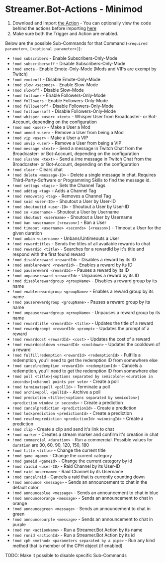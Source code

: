 # Streamer.Bot-Actions - Minimod

1. Download and Import [the Action](Minimod.sb) - You can optionally view the code behind the actions before importing [here](Minimod.cs)
2. Make sure both the Trigger and Action are enabled.

Below are the possible Sub-Commands for that Command (`<required parameter>`, `[<optional parameter>]`):
* `!mod subscribers` - Enable Subscribers-Only-Mode
* `!mod subscribersoff` - Disable Subscribers-Only-Mode
* `!mod emote` - Enable Emote-Only-Mode (Mods and VIPs are exempt by Twitch)
* `!mod emoteoff` - Disable Emote-Only-Mode
* `!mod slow <seconds>` - Enable Slow-Mode
* `!mod slowoff` - Disable Slow-Mode
* `!mod follower` - Enable Followers-Only-Mode
* `!mod followers` - Enable Followers-Only-Mode
* `!mod followeroff` - Disable Followers-Only-Mode
* `!mod followersoff` - Disable Followers-Only-Mode
* `!mod whisper <user> <text>` - Whisper User from Broadcaster- or Bot-Account, depending on the configuration
* `!mod mod <user>` - Make a User a Mod
* `!mod unmod <user>` - Remove a User from being a Mod
* `!mod vip <user>` - Make a User a VIP
* `!mod unvip <user>` - Remove a User from being a VIP
* `!mod message <text>` - Send a message in Twitch Chat from the Broadcaster- or Bot-Account, depending on the configuration
* `!mod slashme <text>` - Send a /me message in Twitch Chat from the Broadcaster- or Bot-Account, depending on the configuration
* `!mod clear` - Clears chat
* `!mod delete <message-ID>` - Delete a single message in chat. Requires Third-Party-Software or Programming Skills to find the message id.
* `!mod settags <tags>` - Sets the Channel Tags
* `!mod addtag <tag>` - Adds a Channel Tag
* `!mod removetag <tag>` - Removes a Channel Tag
* `!mod soid <user-ID>` - Shoutout a User by User-ID
* `!mod shoutoutid <user-ID>` - Shoutout a User by User-ID
* `!mod so <username>` - Shoutout a User by Username
* `!mod shoutout <username>` - Shoutout a User by Username
* `!mod ban <username> [<reason>]` - Ban a User
* `!mod timeout <username> <seconds> [<reason>]` - Timeout a User for the given duration
* `!mod unban <username>` - Unbans/Untimeouts a User
* `!mod rewardtitles` - Sends the titles of all available rewards to chat
* `!mod rewardid <title>` - Searches for a rewardId by it's title and respond with the first found reward
* `!mod disablereward <rewardId>` - Disables a reward by its ID
* `!mod enablereward <rewardId>` - Enables a reward by its ID
* `!mod pausereward <rewardId>` - Pauses a reward by its ID
* `!mod unpausereward <rewardId>` - Unpauses a reward by its ID
* `!mod disablerewardgroup <groupName>` - Disables a reward group by its name
* `!mod enablerewardgroup <groupName>` - Enables a reward group by its name
* `!mod pauserewardgroup <groupName>` - Pauses a reward group by its name
* `!mod unpauserewardgroup <groupName>` - Unpauses a reward group by its name
* `!mod rewardtitle <rewardId> <title>` - Updates the title of a reward
* `!mod rewardprompt <rewardId> <prompt>` - Updates the prompt of a reward
* `!mod rewardcost <rewardId> <cost>` - Updates the cost of a reward
* `!mod rewardcooldown <rewardId> <cooldown>` - Updates the cooldown of a reward
* `!mod fulfillredemption <rewardId> <redemptionId>` - Fulfills a redemption, you'll need to get the redemption ID from somewhere else
* `!mod cancelredemption <rewardId> <redemptionId>` - Cancels a redemption, you'll need to get the redemption ID from somewhere else
* `!mod poll <title>|<options separated by semicolon>|<duration in seconds>|<channel points per vote>` - Create a poll
* `!mod terminatepoll <pollId>` - Terminate a poll
* `!mod archivepoll <pollId>` - Archive a poll
* `!mod prediction <title>|<options separated by semicolon>|<prediction window in seconds>` - Create a prediction
* `!mod cancelprediction <predictionId>` - Create a prediction
* `!mod lockprediction <predictionId>` - Create a prediction
* `!mod resolveprediction <predictionId> <winningId>` - Create a prediction
* `!mod clip` - Create a clip and send it's link to chat
* `!mod marker` - Creates a stream marker and confirm it's creation in chat
* `!mod commercial <duration>` - Run a commercial. Possible values for `duration` are 30, 60, 90, 120, 150, 180
* `!mod title <title>` - Change the current title
* `!mod game <game>` - Change the current category
* `!mod gameid <gameId>` - Change the current category by id
* `!mod raidid <user-ID>` - Raid Channel by its User-ID
* `!mod raid <username>` - Raid Channel by its Username
* `!mod cancelraid` - Cancels a raid that is currently counting down
* `!mod announce <message>` - Sends an announcement to chat in the default color
* `!mod announceblue <message>` - Sends an announcement to chat in blue
* `!mod announceorange <message>` - Sends an announcement to chat in orange
* `!mod announcegreen <message>` - Sends an announcement to chat in green
* `!mod announcepurple <message>` - Sends an announcement to chat in purple
* `!mod run <actionName>` - Run a Streamer.Bot Action by its name
* `!mod runid <actionId>` - Run a Streamer.Bot Action by its id
* `!mod cph <method> <parameters separated by a pipe>` - Run any kind method that is member of the CPH object (if enabled)

TODO: Make it possible to disable specific Sub-Commands
